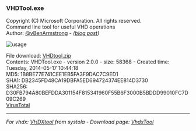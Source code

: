 
### VHDTool.exe ###

Copyright (C) Microsoft Corporation. All rights reserved.<br>
Command line tool for useful VHD operations <br>
Author: [@vBenArmstrong](https://twitter.com/vBenArmstrong) - *([blog post](https://blogs.msdn.microsoft.com/virtual_pc_guy/2009/03/25/quick-fixed-vhd-creation-tool/))*<br>

![usage](https://raw.githubusercontent.com/kacos2000/Other/master/VHDtool/VHDTool.JPG)<br>

File download: [VHDtool.zip](https://github.com/kacos2000/Other/raw/master/VHDtool/VHDTool.ZIP) <br>
Contents: VHDTool.exe - version 2.0.0 - size: 58368 - Created time: Tuesday, 2014-05-17 10:44:18<br>
MD5:    1B8BE77E741CEE1EB5FA3F9DAC7C9ED1 <br>
SHA1:   DB2345FD48CA19DBFA5ED694724374EE814D3730<br>
SHA256: D30FB794A80BEFDDA301154F815341960F55B6F3000B5BDDD99010FC7D09C269<br>
[VirusTotal](https://www.virustotal.com/en/file/d30fb794a80befdda301154f815341960f55b6f3000b5bddd99010fc7d09c269/analysis/)<br>



_______________________________
*For vhdx: [VHDXtool](https://blogs.technet.microsoft.com/chrad/2010/05/04/vhdtool-save-your-bacon-extend-base-virtual-machine-while-snapshots-exist-is-bad-joojoo/) from systola - Download page: [VhdxTool](https://www.systola.com/support/KB100005/)*
